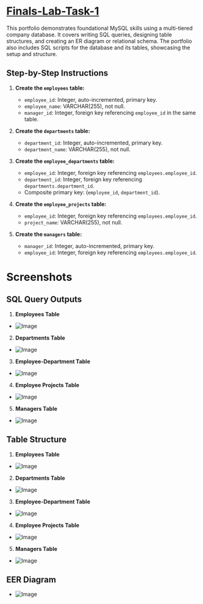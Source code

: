 # [Finals-Lab-Task-1](https://github.com/user-attachments/files/19719335/FajardoFLT1.docx)
This portfolio demonstrates foundational MySQL skills using a multi-tiered company database. It covers writing SQL queries, designing table structures, and creating an ER diagram or relational schema. The portfolio also includes SQL scripts for the database and its tables, showcasing the setup and structure.

## Step-by-Step Instructions

1. **Create the `employees` table:**
   - `employee_id`: Integer, auto-incremented, primary key.
   - `employee_name`: VARCHAR(255), not null.
   - `manager_id`: Integer, foreign key referencing `employee_id` in the same table.

2. **Create the `departments` table:**
   - `department_id`: Integer, auto-incremented, primary key.
   - `department_name`: VARCHAR(255), not null.

3. **Create the `employee_departments` table:**
   - `employee_id`: Integer, foreign key referencing `employees.employee_id`.
   - `department_id`: Integer, foreign key referencing `departments.department_id`.
   - Composite primary key: (`employee_id`, `department_id`).

4. **Create the `employee_projects` table:**
   - `employee_id`: Integer, foreign key referencing `employees.employee_id`.
   - `project_name`: VARCHAR(255), not null.

5. **Create the `managers` table:**
   - `manager_id`: Integer, auto-incremented, primary key.
   - `employee_id`: Integer, foreign key referencing `employees.employee_id`.

# Screenshots

## SQL Query Outputs

1. **Employees Table**  
- ![Image](https://github.com/user-attachments/assets/aa194064-c90b-445f-9dbe-b1c457283db7)
2. **Departments Table**  
- ![Image](https://github.com/user-attachments/assets/2e58fea6-4f4b-4573-8c9e-5c781342e4ea)
3. **Employee-Department Table**  
- ![Image](https://github.com/user-attachments/assets/190c28f6-c19b-4ca7-855b-a3f7084ffdfe)
4. **Employee Projects Table**  
- ![Image](https://github.com/user-attachments/assets/2601769d-bd67-499c-9dca-cb54c5995868)
5. **Managers Table**  
- ![Image](https://github.com/user-attachments/assets/2acd1297-2b8a-4dbc-b37a-9b0e21f17107)

## Table Structure

1. **Employees Table**  
- ![Image](https://github.com/user-attachments/assets/17c8a746-843a-4ac5-841a-253749f7aea2)
2. **Departments Table**  
- ![Image](https://github.com/user-attachments/assets/d7ffa8ae-1e6d-42a6-8870-7b2e02f54a84)

3. **Employee-Department Table**  
- ![Image](https://github.com/user-attachments/assets/71dc899d-4fec-4a00-8d52-8ad1dc91b376)

4. **Employee Projects Table**  
- ![Image](https://github.com/user-attachments/assets/adceae29-432c-461f-b158-d78cd44062ca)
5. **Managers Table**  
- ![Image](https://github.com/user-attachments/assets/e48696ef-b012-4232-9b2c-08336c64b3e5)

## EER Diagram
- ![Image](https://github.com/user-attachments/assets/8cc1be07-19ee-4e7f-bfa7-f46d97f7b2fa)
